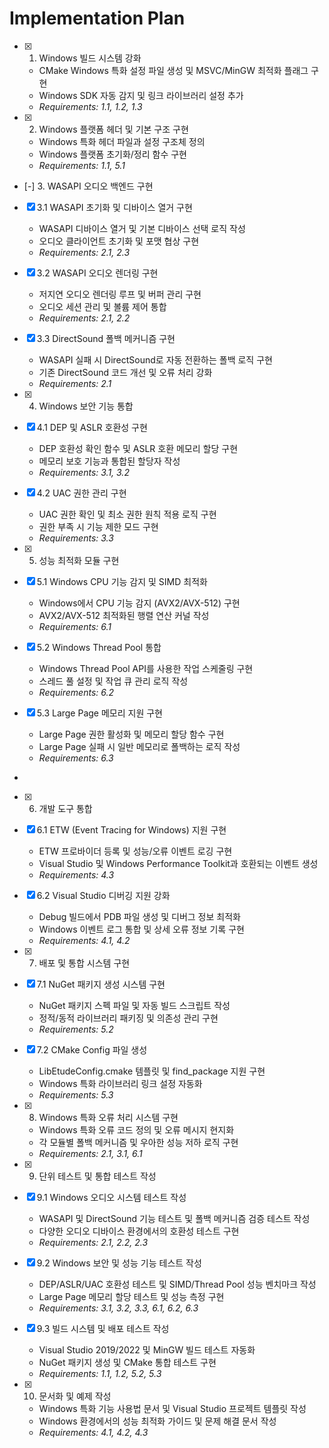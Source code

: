 # Implementation Plan

- [x] 1. Windows 빌드 시스템 강화





  - CMake Windows 특화 설정 파일 생성 및 MSVC/MinGW 최적화 플래그 구현
  - Windows SDK 자동 감지 및 링크 라이브러리 설정 추가
  - _Requirements: 1.1, 1.2, 1.3_

- [x] 2. Windows 플랫폼 헤더 및 기본 구조 구현





  - Windows 특화 헤더 파일과 설정 구조체 정의
  - Windows 플랫폼 초기화/정리 함수 구현
  - _Requirements: 1.1, 5.1_

- [-] 3. WASAPI 오디오 백엔드 구현



- [x] 3.1 WASAPI 초기화 및 디바이스 열거 구현




  - WASAPI 디바이스 열거 및 기본 디바이스 선택 로직 작성
  - 오디오 클라이언트 초기화 및 포맷 협상 구현
  - _Requirements: 2.1, 2.3_

- [x] 3.2 WASAPI 오디오 렌더링 구현





  - 저지연 오디오 렌더링 루프 및 버퍼 관리 구현
  - 오디오 세션 관리 및 볼륨 제어 통합
  - _Requirements: 2.1, 2.2_

- [x] 3.3 DirectSound 폴백 메커니즘 구현





  - WASAPI 실패 시 DirectSound로 자동 전환하는 폴백 로직 구현
  - 기존 DirectSound 코드 개선 및 오류 처리 강화
  - _Requirements: 2.1_

- [x] 4. Windows 보안 기능 통합





- [x] 4.1 DEP 및 ASLR 호환성 구현


  - DEP 호환성 확인 함수 및 ASLR 호환 메모리 할당 구현
  - 메모리 보호 기능과 통합된 할당자 작성
  - _Requirements: 3.1, 3.2_

- [x] 4.2 UAC 권한 관리 구현


  - UAC 권한 확인 및 최소 권한 원칙 적용 로직 구현
  - 권한 부족 시 기능 제한 모드 구현
  - _Requirements: 3.3_

- [x] 5. 성능 최적화 모듈 구현







- [x] 5.1 Windows CPU 기능 감지 및 SIMD 최적화


  - Windows에서 CPU 기능 감지 (AVX2/AVX-512) 구현
  - AVX2/AVX-512 최적화된 행렬 연산 커널 작성
  - _Requirements: 6.1_

- [x] 5.2 Windows Thread Pool 통합


  - Windows Thread Pool API를 사용한 작업 스케줄링 구현
  - 스레드 풀 설정 및 작업 큐 관리 로직 작성
  - _Requirements: 6.2_

- [x] 5.3 Large Page 메모리 지원 구현




  - Large Page 권한 활성화 및 메모리 할당 함수 구현
  - Large Page 실패 시 일반 메모리로 폴백하는 로직 작성
  - _Requirements: 6.3_
-



- [x] 6. 개발 도구 통합






- [x] 6.1 ETW (Event Tracing for Windows) 지원 구현


  - ETW 프로바이더 등록 및 성능/오류 이벤트 로깅 구현
  - Visual Studio 및 Windows Performance Toolkit과 호환되는 이벤트 생성
  - _Requirements: 4.3_

- [x] 6.2 Visual Studio 디버깅 지원 강화


  - Debug 빌드에서 PDB 파일 생성 및 디버그 정보 최적화
  - Windows 이벤트 로그 통합 및 상세 오류 정보 기록 구현
  - _Requirements: 4.1, 4.2_

- [x] 7. 배포 및 통합 시스템 구현




- [x] 7.1 NuGet 패키지 생성 시스템 구현


  - NuGet 패키지 스펙 파일 및 자동 빌드 스크립트 작성
  - 정적/동적 라이브러리 패키징 및 의존성 관리 구현
  - _Requirements: 5.2_

- [x] 7.2 CMake Config 파일 생성


  - LibEtudeConfig.cmake 템플릿 및 find_package 지원 구현
  - Windows 특화 라이브러리 링크 설정 자동화
  - _Requirements: 5.3_

- [x] 8. Windows 특화 오류 처리 시스템 구현





  - Windows 특화 오류 코드 정의 및 오류 메시지 현지화
  - 각 모듈별 폴백 메커니즘 및 우아한 성능 저하 로직 구현
  - _Requirements: 2.1, 3.1, 6.1_

- [x] 9. 단위 테스트 및 통합 테스트 작성





- [x] 9.1 Windows 오디오 시스템 테스트 작성


  - WASAPI 및 DirectSound 기능 테스트 및 폴백 메커니즘 검증 테스트 작성
  - 다양한 오디오 디바이스 환경에서의 호환성 테스트 구현
  - _Requirements: 2.1, 2.2, 2.3_

- [x] 9.2 Windows 보안 및 성능 기능 테스트 작성


  - DEP/ASLR/UAC 호환성 테스트 및 SIMD/Thread Pool 성능 벤치마크 작성
  - Large Page 메모리 할당 테스트 및 성능 측정 구현
  - _Requirements: 3.1, 3.2, 3.3, 6.1, 6.2, 6.3_



- [x] 9.3 빌드 시스템 및 배포 테스트 작성





  - Visual Studio 2019/2022 및 MinGW 빌드 테스트 자동화
  - NuGet 패키지 생성 및 CMake 통합 테스트 구현
  - _Requirements: 1.1, 1.2, 5.2, 5.3_

- [x] 10. 문서화 및 예제 작성





  - Windows 특화 기능 사용법 문서 및 Visual Studio 프로젝트 템플릿 작성
  - Windows 환경에서의 성능 최적화 가이드 및 문제 해결 문서 작성
  - _Requirements: 4.1, 4.2, 4.3_